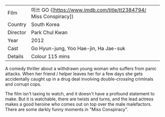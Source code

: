 | | |
|-|-|
Film|&#48120;&#50416; GO ([https://www.imdb.com/title/tt2384794/ Miss Conspiracy])
Country|South Korea
Director|Park Chul Kwan
Year|2012
Cast|Go Hyun-jung, Yoo Hae-jin, Ha Jae-suk
Details|Colour 115 mins

A comedy thriller about a withdrawn young woman who suffers
from panic attacks.  When her friend / helper leaves her for a few days
she gets accidentally caught up in a drug deal involving double-crossing
criminals and corrupt cops.

The film isn't taxing to watch, and it doesn't have a profound statement to
make.  But it is watchable, there are twists and turns, and the lead actress
makes a good heroine who comes out on top over the male malefactors.  There
are some darkly funny moments in "Miss Conspiracy".
